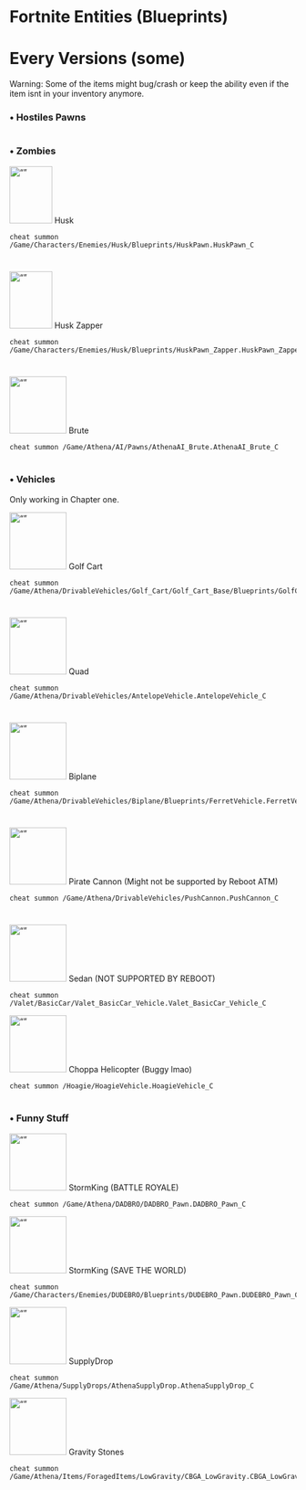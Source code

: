 # Fortnite Entities (Blueprints)

# Every Versions (some)
Warning: Some of the items might bug/crash or keep the ability even if the item isnt in your inventory anymore.
### • Hostiles Pawns

#
### • Zombies

<img src="https://static.wikia.nocookie.net/fortnite/images/f/f2/Husk_-_A.I_-_Fortnite.png" alt= “” width="75" height="100"> Husk

```
cheat summon /Game/Characters/Enemies/Husk/Blueprints/HuskPawn.HuskPawn_C
```
#

<img src="https://static.wikia.nocookie.net/fortnite/images/c/c7/Zapper_Husk_-_Monster_-_Fortnite.png" alt= “” width="75" height="100"> Husk Zapper

```
cheat summon /Game/Characters/Enemies/Husk/Blueprints/HuskPawn_Zapper.HuskPawn_Zapper_C
```
#
<img src="https://static.wikia.nocookie.net/fortnite/images/f/f1/Cube_Brute_-_Creatures_-_Fortnite.png" alt= “” width="100" height="100"> Brute

```
cheat summon /Game/Athena/AI/Pawns/AthenaAI_Brute.AthenaAI_Brute_C
```
#
### • Vehicles

Only working in Chapter one.

<img src="https://static.wikia.nocookie.net/fortnite/images/2/20/ATK_-_Vehicle_-_Fortnite.png" alt= “” width="100" height="100"> Golf Cart

```
cheat summon /Game/Athena/DrivableVehicles/Golf_Cart/Golf_Cart_Base/Blueprints/GolfCartVehicleSK.GolfCartVehicleSK_C
```

#
<img src="https://static.wikia.nocookie.net/fortnite_gamepedia/images/8/80/Quadcrasher_icon.png" alt= “” width="100" height="100"> Quad

```
cheat summon /Game/Athena/DrivableVehicles/AntelopeVehicle.AntelopeVehicle_C
```

#
<img src="https://static.wikia.nocookie.net/fortnite/images/6/6a/X-4_Stormwing_-_Vehicle_-_Fortnite.png" alt= “” width="100" height="100"> Biplane

```
cheat summon /Game/Athena/DrivableVehicles/Biplane/Blueprints/FerretVehicle.FerretVehicle_C
```
#
<img src="https://static.wikia.nocookie.net/fortnite_gamepedia/images/d/db/PirateCannonSpawner.png" alt= “” width="100" height="100"> Pirate Cannon (Might not be supported by Reboot ATM)

```
cheat summon /Game/Athena/DrivableVehicles/PushCannon.PushCannon_C
```

#
<img src="https://static.wikia.nocookie.net/fortnite_gamepedia/images/8/8a/Prevalent_Vehicle.png/" alt= “” width="100" height="100"> Sedan (NOT SUPPORTED BY REBOOT)

```
cheat summon /Valet/BasicCar/Valet_BasicCar_Vehicle.Valet_BasicCar_Vehicle_C
```

<img src="https://static.wikia.nocookie.net/fortnite/images/e/ec/Choppa_-_Vehicle_-_Fortnite.png" alt= “” width="100" height="100"> Choppa Helicopter (Buggy lmao)

```
cheat summon /Hoagie/HoagieVehicle.HoagieVehicle_C
```

#
### • Funny Stuff

<img src="https://images-wixmp-ed30a86b8c4ca887773594c2.wixmp.com/i/2fea277d-540b-42af-b152-782940dc49ef/ddo3peq-63938573-090b-4bd7-acc6-228ed31e95d1.png" alt= “” width="100" height="100"> StormKing (BATTLE ROYALE)

```
cheat summon /Game/Athena/DADBRO/DADBRO_Pawn.DADBRO_Pawn_C
```

<img src="https://images-wixmp-ed30a86b8c4ca887773594c2.wixmp.com/i/2fea277d-540b-42af-b152-782940dc49ef/ddo3peq-63938573-090b-4bd7-acc6-228ed31e95d1.png" alt= “” width="100" height="100"> StormKing (SAVE THE WORLD)

```
cheat summon /Game/Characters/Enemies/DUDEBRO/Blueprints/DUDEBRO_Pawn.DUDEBRO_Pawn_C
```

<img src="https://static.wikia.nocookie.net/fortnite/images/3/37/Supply_Drop_-_Chests_-_Fortnite.png" alt= “” width="100" height="100"> SupplyDrop

```
cheat summon /Game/Athena/SupplyDrops/AthenaSupplyDrop.AthenaSupplyDrop_C
```

<img src="https://static.wikia.nocookie.net/fortnite/images/b/b0/Hop_Rock_-_Item_-_Fortnite.png" alt= “” width="100" height="100"> Gravity Stones

```
cheat summon /Game/Athena/Items/ForagedItems/LowGravity/CBGA_LowGravity.CBGA_LowGravity_C
```


